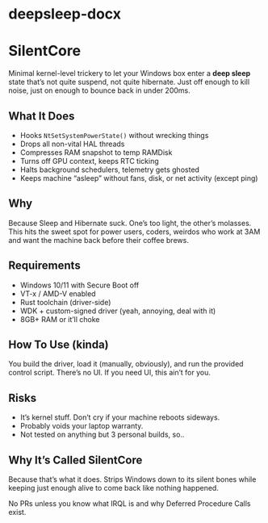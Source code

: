 # deepsleep-docx
# SilentCore

Minimal kernel-level trickery to let your Windows box enter a **deep sleep** state that’s not quite suspend, not quite hibernate. Just off enough to kill noise, just on enough to bounce back in under 200ms.

## What It Does

- Hooks `NtSetSystemPowerState()` without wrecking things
- Drops all non-vital HAL threads
- Compresses RAM snapshot to temp RAMDisk
- Turns off GPU context, keeps RTC ticking
- Halts background schedulers, telemetry gets ghosted
- Keeps machine “asleep” without fans, disk, or net activity (except ping)

## Why

Because Sleep and Hibernate suck. One’s too light, the other’s molasses. This hits the sweet spot for power users, coders, weirdos who work at 3AM and want the machine back before their coffee brews.

## Requirements

- Windows 10/11 with Secure Boot off
- VT-x / AMD-V enabled
- Rust toolchain (driver-side)
- WDK + custom-signed driver (yeah, annoying, deal with it)
- 8GB+ RAM or it’ll choke

## How To Use (kinda)

You build the driver, load it (manually, obviously), and run the provided control script. There’s no UI. If you need UI, this ain’t for you.

## Risks

- It’s kernel stuff. Don’t cry if your machine reboots sideways.
- Probably voids your laptop warranty.
- Not tested on anything but 3 personal builds, so..

## Why It’s Called SilentCore

Because that’s what it does. Strips Windows down to its silent bones while keeping just enough alive to come back like nothing happened.



No PRs unless you know what IRQL is and why Deferred Procedure Calls exist.

